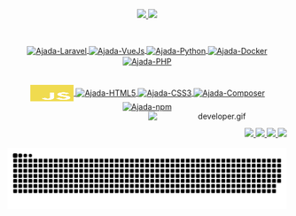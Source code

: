 <div align="center">
  <a href="https://github.com/Ajada">
  <img height="180em" src="https://github-readme-stats.vercel.app/api?username=Ajada&show_icons=true&theme=tokyonight&include_all_commits=true&count_private=true"/>
  <img height="180em" src="https://github-readme-stats.vercel.app/api/top-langs/?username=Ajada&layout=compact&langs_count=8&theme=tokyonight"/>
</div> 

##

<div align="center"><br>
  <a href="https://laravel.com/" target="_blank">
    <img align="center" alt="Ajada-Laravel" height="30" width="80" src="https://upload.wikimedia.org/wikipedia/commons/9/9a/Laravel.svg" />
  </a>
  
  <a href="https://vuejs.org/" target="_blank">
    <img align="center" alt="Ajada-VueJs" height="30" width="80" src="https://cdn.jsdelivr.net/gh/devicons/devicon/icons/vuejs/vuejs-original-wordmark.svg" />
  </a>
  
  <a href="https://www.python.org/" target="_blank">
    <img align="center" alt="Ajada-Python" height="30" width="80" src="https://cdn.jsdelivr.net/gh/devicons/devicon/icons/python/python-original-wordmark.svg" />
  </a>
  
  <a href="https://www.docker.com/" target="_blank">
    <img align="center" alt="Ajada-Docker" height="30" width="80" src="https://cdn.jsdelivr.net/gh/devicons/devicon/icons/docker/docker-original-wordmark.svg" />
  </a>
  
  <a href="https://www.php.net/" target="_blank">
    <img align="center" alt="Ajada-PHP" height="30" width="80" src="https://cdn.jsdelivr.net/gh/devicons/devicon/icons/php/php-original.svg" />
  </a>
  
  <br>
  <br>
  <br>
  
  <a href="https://developer.mozilla.org/en-US/docs/Web/JavaScript" target="_blank">
    <img align="center" alt="Ajada-Js" height="30" width="80" src="https://raw.githubusercontent.com/devicons/devicon/master/icons/javascript/javascript-plain.svg">
  </a>
   
  <a href="https://developer.mozilla.org/en-US/docs/Glossary/HTML5" target="_blank">
    <img align="center" alt="Ajada-HTML5" height="30" width="80" src="https://cdn.jsdelivr.net/gh/devicons/devicon/icons/html5/html5-original-wordmark.svg">
  </a>
  
  <a href="https://developer.mozilla.org/pt-BR/docs/Web/CSS" target="_blank">
    <img align="center" alt="Ajada-CSS3" height="30" width="80" src="https://cdn.jsdelivr.net/gh/devicons/devicon/icons/css3/css3-original-wordmark.svg">
  </a>
  
  <a href="https://getcomposer.org/" target="_blank">
    <img align="center" alt="Ajada-Composer" height="30" width="80" src="https://cdn.jsdelivr.net/gh/devicons/devicon/icons/composer/composer-original.svg" />
  </a>
  
  <a href="https://www.npmjs.com/" target="_blank">
    <img align="center" alt="Ajada-npm" height="30" width="80" src="https://cdn.jsdelivr.net/gh/devicons/devicon/icons/npm/npm-original-wordmark.svg" />
  </a>
  
  <br>
  
  <img align="right" width="250" src="https://wolftechti.com.br/images/git_gif.gif" alt="developer.gif"/> 
</div>

##

<div align="right"> 
  <a href="https://api.whatsapp.com/send?phone=5515996382898&text=Ol%C3%A1%21+Seu+perfil+chamou+nossa+aten%C3%A7%C3%A3o" target="_blank">
    <img src="https://img.shields.io/badge/WhatsApp-25D366?style=for-the-badge&logo=whatsapp&logoColor=white" target="_blank">
  </a>
  
  <a href="https://www.linkedin.com/in/gustavo-ajada-724497204/" target="_blank">
    <img src="https://img.shields.io/badge/-LinkedIn-%230077B5?style=for-the-badge&logo=linkedin&logoColor=white" target="_blank">
  </a>
  
  <a href="https://www.instagram.com/gustavoajada/" target="_blank">
    <img src="https://img.shields.io/badge/-Instagram-%23E4405F?style=for-the-badge&logo=instagram&logoColor=white" target="_blank">
  </a>
  
  <a href = "mailto:gonsalezajada@gmail.com">
    <img src="https://img.shields.io/badge/-Gmail-%23333?style=for-the-badge&logo=gmail&logoColor=white" target="_blank">
  </a>
</div>

<br>

<div align="center">
  <picture>
    <source media="(prefers-color-scheme: dark)" srcset="https://raw.githubusercontent.com/Ajada/Ajada/output/github-contribution-grid-snake-dark.svg">
    <source media="(prefers-color-scheme: light)" srcset="https://raw.githubusercontent.com/Ajada/Ajada/output/github-contribution-grid-snake.svg">
    <img alt="github contribution grid snake animation" src="https://raw.githubusercontent.com/Ajada/Ajada/output/github-contribution-grid-snake.svg">
  </picture>
</div>  
